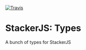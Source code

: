 [![Travis](https://img.shields.io/travis/vinyguedess/stackerjs-types.svg)](https://travis-ci.org/vinyguedess/stackerjs-types)

# StackerJS: Types
A bunch of types for StackerJS